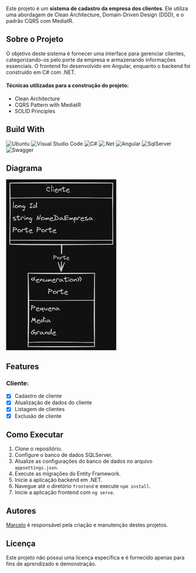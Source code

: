 Este projeto é um **sistema de cadastro da empresa dos clientes**. Ele utiliza uma abordagem de Clean Architecture, Domain-Driven Design (DDD), e o padrão CQRS com MediatR.

## Sobre o Projeto

O objetivo deste sistema é fornecer uma interface para gerenciar clientes, categorizando-os pelo porte da empresa e armazenando informações essenciais. O frontend foi desenvolvido em Angular, enquanto o backend foi construído em C# com .NET.

#### Técnicas utilizadas para a construção do projeto:

- Clean Architecture
- CQRS Pattern with MediatR
- SOLID Principles

## Build With

![Ubuntu](https://img.shields.io/badge/Ubuntu-E95420?style=for-the-badge&logo=ubuntu&logoColor=white)
![Visual Studio Code](https://img.shields.io/badge/Visual%20Studio%20Code-0078d7.svg?style=for-the-badge&logo=visual-studio-code&logoColor=white)
![C#](https://img.shields.io/badge/c%23-%23239120.svg?style=for-the-badge&logo=csharp&logoColor=white)
![.Net](https://img.shields.io/badge/.NET-5C2D91?style=for-the-badge&logo=.net&logoColor=white)
![Angular](https://img.shields.io/badge/Angular-DD0031?style=for-the-badge&logo=angular&logoColor=white)
![SqlServer](https://img.shields.io/badge/Microsoft_SQL_Server-CC2927?style=for-the-badge&logo=microsoft-sql-server&logoColor=white)
![Swagger](https://camo.githubusercontent.com/6e4dd9644d5327ffad6433ecb2f4c0a8f41531fcfe142ae36d7e1cb162774fc3/68747470733a2f2f696d672e736869656c64732e696f2f62616467652f537761676765722d3230354533423f7374796c653d666f722d7468652d6261646765266c6f676f3d73776167676572266c6f676f436f6c6f723d7768697465)


## Diagrama

![diagrama](images/diagrama_sistema_cliente.png)

## Features

### Cliente:

- [x] Cadastro de cliente
- [x] Atualização de dados do cliente
- [x] Listagem de clientes
- [x] Exclusão de cliente

## Como Executar

1. Clone o repositório.
2. Configure o banco de dados SQLServer.
3. Atualize as configurações do banco de dados no arquivo `appsettings.json`.
4. Execute as migrações do Entity Framework.
5. Inicie a aplicação backend em .NET.
6. Navegue até o diretório `frontend` e execute `npm install`.
7. Inicie a aplicação frontend com `ng serve`.

## Autores

[Marcelo](https://github.com/Mmarcelinho) é responsável pela criação e manutenção destes projetos.

## Licença

Este projeto não possui uma licença específica e é fornecido apenas para fins de aprendizado e demonstração.

